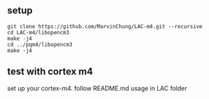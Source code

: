 ## setup
```
git clone https://github.com/MarvinChung/LAC-m4.git --recursive
cd LAC-m4/libopencm3
make -j4
cd ../pqm4/libopencm3
make -j4
```

## test with cortex m4 
set up your cortex-m4. 
follow README.md usage in LAC folder 
